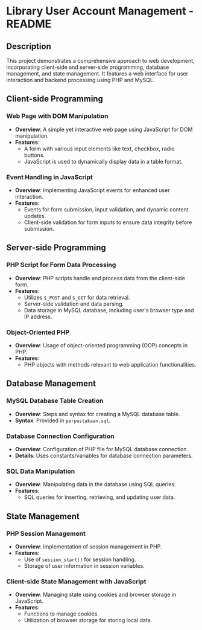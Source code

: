 # Library User Account Management - README

## Description
This project demonstrates a comprehensive approach to web development, incorporating client-side and server-side programming, database management, and state management. It features a web interface for user interaction and backend processing using PHP and MySQL.

## Client-side Programming

### Web Page with DOM Manipulation
- **Overview**: A simple yet interactive web page using JavaScript for DOM manipulation.
- **Features**:
  - A form with various input elements like text, checkbox, radio buttons.
  - JavaScript is used to dynamically display data in a table format.

### Event Handling in JavaScript
- **Overview**: Implementing JavaScript events for enhanced user interaction.
- **Features**:
  - Events for form submission, input validation, and dynamic content updates.
  - Client-side validation for form inputs to ensure data integrity before submission.

## Server-side Programming

### PHP Script for Form Data Processing
- **Overview**: PHP scripts handle and process data from the client-side form.
- **Features**:
  - Utilizes `$_POST` and `$_GET` for data retrieval.
  - Server-side validation and data parsing.
  - Data storage in MySQL database, including user's browser type and IP address.

### Object-Oriented PHP
- **Overview**: Usage of object-oriented programming (OOP) concepts in PHP.
- **Features**:
  - PHP objects with methods relevant to web application functionalities.

## Database Management

### MySQL Database Table Creation
- **Overview**: Steps and syntax for creating a MySQL database table.
- **Syntax**: Provided in `perpustakaan.sql`.

### Database Connection Configuration
- **Overview**: Configuration of PHP file for MySQL database connection.
- **Details**: Uses constants/variables for database connection parameters.

### SQL Data Manipulation
- **Overview**: Manipulating data in the database using SQL queries.
- **Features**:
  - SQL queries for inserting, retrieving, and updating user data.

## State Management

### PHP Session Management
- **Overview**: Implementation of session management in PHP.
- **Features**:
  - Use of `session_start()` for session handling.
  - Storage of user information in session variables.

### Client-side State Management with JavaScript
- **Overview**: Managing state using cookies and browser storage in JavaScript.
- **Features**:
  - Functions to manage cookies.
  - Utilization of browser storage for storing local data.

